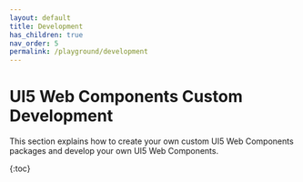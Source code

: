 ```yaml
---
layout: default
title: Development
has_children: true
nav_order: 5
permalink: /playground/development
---
```


# UI5 Web Components Custom Development

This section explains how to create your own custom UI5 Web Components packages and develop your own UI5 Web Components.


{:toc}